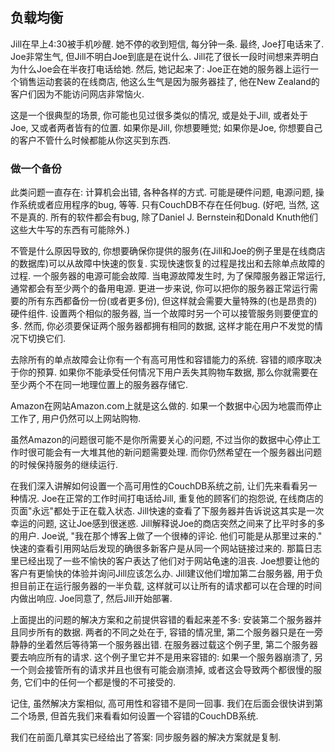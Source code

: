 ## 负载均衡 ##

Jill在早上4:30被手机吵醒. 她不停的收到短信, 每分钟一条. 最终, Joe打电话来了. Joe非常生气, 但Jill不明白Joe到底是在说什么. Jill花了很长一段时间想来弄明白为什么Joe会在半夜打电话给她. 然后, 她记起来了: Joe正在她的服务器上运行一个销售运动套装的在线商店, 他这么生气是因为服务器挂了, 他在New Zealand的客户们因为不能访问网店非常恼火.

这是一个很典型的场景, 你可能也见过很多类似的情况, 或是处于Jill, 或者处于Joe, 又或者两者皆有的位置. 如果你是Jill, 你想要睡觉; 如果你是Joe, 你想要自己的客户不管什么时候都能从你这买到东西.

### 做一个备份 ###

此类问题一直存在: 计算机会出错, 各种各样的方式. 可能是硬件问题, 电源问题, 操作系统或者应用程序的bug, 等等. 只有CouchDB不存在任何bug. (好吧, 当然, 这不是真的. 所有的软件都会有bug, 除了Daniel J. Bernstein和Donald Knuth他们这些大牛写的东西有可能除外.)

不管是什么原因导致的, 你想要确保你提供的服务(在Jill和Joe的例子里是在线商店的数据库)可以从故障中快速的恢复. 实现快速恢复的过程是找出和去除单点故障的过程. 一个服务器的电源可能会故障. 当电源故障发生时, 为了保障服务器正常运行, 通常都会有至少两个的备用电源. 更进一步来说, 你可以把你的服务器正常运行需要的所有东西都备份一份(或者更多份), 但这样就会需要大量特殊的(也是昂贵的)硬件组件. 设置两个相似的服务器, 当一个故障时另一个可以接管服务则要便宜的多. 然而, 你必须要保证两个服务器都拥有相同的数据, 这样才能在用户不发觉的情况下切换它们.

去除所有的单点故障会让你有一个有高可用性和容错能力的系统. 容错的顺序取决于你的预算. 如果你不能承受任何情况下用户丢失其购物车数据, 那么你就需要在至少两个不在同一地理位置上的服务器存储它.

Amazon在网站Amazon.com上就是这么做的. 如果一个数据中心因为地震而停止工作了, 用户仍然可以上网站购物.

虽然Amazon的问题很可能不是你所需要关心的问题, 不过当你的数据中心停止工作时很可能会有一大堆其他的新问题需要处理. 而你仍然希望在一个服务器出问题的时候保持服务的继续运行.

在我们深入讲解如何设置一个高可用性的CouchDB系统之前, 让们先来看看另一种情况. Joe在正常的工作时间打电话给Jill, 重复他的顾客们的抱怨说, 在线商店的页面"永远"都处于正在载入状态. Jill快速的查看了下服务器并告诉说这其实是一次幸运的问题, 这让Joe感到很迷惑. Jill解释说Joe的商店突然之间来了比平时多的多的用户. Joe说, "我在那个博客上做了一个很棒的评论. 他们可能是从那里过来的." 快速的查看引用网站后发现的确很多新客户是从同一个网站链接过来的. 那篇日志里已经出现了一些不愉快的客户表达了他们对于网站龟速的沮丧. Joe想要让他的客户有更愉快的体验并询问Jill应该怎么办. Jill建议他们增加第二台服务器, 用于负担目前正在运行服务器的一半负载, 这样就可以让所有的请求都可以在合理的时间内做出响应. Joe同意了, 然后Jill开始部署.

上面提出的问题的解决方案和之前提供容错的看起来差不多: 安装第二个服务器并且同步所有的数据. 两者的不同之处在于, 容错的情况里, 第二个服务器只是在一旁静静的坐着然后等待第一个服务器出错. 在服务器过载这个例子里, 第二个服务器要去响应所有的请求. 这个例子里它并不是用来容错的: 如果一个服务器崩溃了, 另一个则会接管所有的请求并且也很有可能会崩溃掉, 或者这会导致两个都很慢的服务, 它们中的任何一个都是慢的不可接受的.

记住, 虽然解决方案相似, 高可用性和容错不是同一回事. 我们在后面会很快讲到第二个场景, 但首先我们来看看如何设置一个容错的CouchDB系统.

我们在前面几章其实已经给出了答案: 同步服务器的解决方案就是复制.


